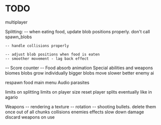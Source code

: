 # TODO

multiplayer


Splitting:
    -- when eating food, update blob positions properly. don't call spawn_blobs

    -- handle collisions properly

    -- adjust blob positions when food is eaten
    -- smoother movement - lag back effect
  

-- Score counter
-- Food absorb animation
Special abilities and weapons
biomes
blobs grow individually
bigger blobs move slower
better enemy ai

respawn food
main menu
Audio
parasites

limits on splitting
limits on player size
reset player splits eventually like in agario

Weapons
    -- rendering a texture
    -- rotation
    -- shooting bullets. delete them once out of all chunks
    collisions enemies
    effects
        slow down
        damage
    discard weapons on use
